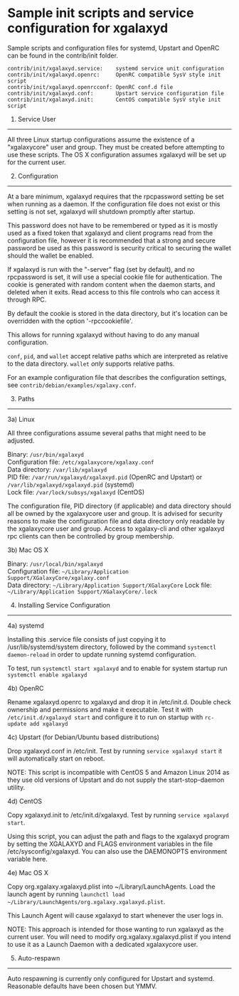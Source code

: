 Sample init scripts and service configuration for xgalaxyd
==========================================================

Sample scripts and configuration files for systemd, Upstart and OpenRC
can be found in the contrib/init folder.

    contrib/init/xgalaxyd.service:    systemd service unit configuration
    contrib/init/xgalaxyd.openrc:     OpenRC compatible SysV style init script
    contrib/init/xgalaxyd.openrcconf: OpenRC conf.d file
    contrib/init/xgalaxyd.conf:       Upstart service configuration file
    contrib/init/xgalaxyd.init:       CentOS compatible SysV style init script

1. Service User
---------------------------------

All three Linux startup configurations assume the existence of a "xgalaxycore" user
and group.  They must be created before attempting to use these scripts.
The OS X configuration assumes xgalaxyd will be set up for the current user.

2. Configuration
---------------------------------

At a bare minimum, xgalaxyd requires that the rpcpassword setting be set
when running as a daemon.  If the configuration file does not exist or this
setting is not set, xgalaxyd will shutdown promptly after startup.

This password does not have to be remembered or typed as it is mostly used
as a fixed token that xgalaxyd and client programs read from the configuration
file, however it is recommended that a strong and secure password be used
as this password is security critical to securing the wallet should the
wallet be enabled.

If xgalaxyd is run with the "-server" flag (set by default), and no rpcpassword is set,
it will use a special cookie file for authentication. The cookie is generated with random
content when the daemon starts, and deleted when it exits. Read access to this file
controls who can access it through RPC.

By default the cookie is stored in the data directory, but it's location can be overridden
with the option '-rpccookiefile'.

This allows for running xgalaxyd without having to do any manual configuration.

`conf`, `pid`, and `wallet` accept relative paths which are interpreted as
relative to the data directory. `wallet` *only* supports relative paths.

For an example configuration file that describes the configuration settings,
see `contrib/debian/examples/xgalaxy.conf`.

3. Paths
---------------------------------

3a) Linux

All three configurations assume several paths that might need to be adjusted.

Binary:              `/usr/bin/xgalaxyd`  
Configuration file:  `/etc/xgalaxycore/xgalaxy.conf`  
Data directory:      `/var/lib/xgalaxyd`  
PID file:            `/var/run/xgalaxyd/xgalaxyd.pid` (OpenRC and Upstart) or `/var/lib/xgalaxyd/xgalaxyd.pid` (systemd)  
Lock file:           `/var/lock/subsys/xgalaxyd` (CentOS)  

The configuration file, PID directory (if applicable) and data directory
should all be owned by the xgalaxycore user and group.  It is advised for security
reasons to make the configuration file and data directory only readable by the
xgalaxycore user and group.  Access to xgalaxy-cli and other xgalaxyd rpc clients
can then be controlled by group membership.

3b) Mac OS X

Binary:              `/usr/local/bin/xgalaxyd`  
Configuration file:  `~/Library/Application Support/XGalaxyCore/xgalaxy.conf`  
Data directory:      `~/Library/Application Support/XGalaxyCore`
Lock file:           `~/Library/Application Support/XGalaxyCore/.lock`

4. Installing Service Configuration
-----------------------------------

4a) systemd

Installing this .service file consists of just copying it to
/usr/lib/systemd/system directory, followed by the command
`systemctl daemon-reload` in order to update running systemd configuration.

To test, run `systemctl start xgalaxyd` and to enable for system startup run
`systemctl enable xgalaxyd`

4b) OpenRC

Rename xgalaxyd.openrc to xgalaxyd and drop it in /etc/init.d.  Double
check ownership and permissions and make it executable.  Test it with
`/etc/init.d/xgalaxyd start` and configure it to run on startup with
`rc-update add xgalaxyd`

4c) Upstart (for Debian/Ubuntu based distributions)

Drop xgalaxyd.conf in /etc/init.  Test by running `service xgalaxyd start`
it will automatically start on reboot.

NOTE: This script is incompatible with CentOS 5 and Amazon Linux 2014 as they
use old versions of Upstart and do not supply the start-stop-daemon utility.

4d) CentOS

Copy xgalaxyd.init to /etc/init.d/xgalaxyd. Test by running `service xgalaxyd start`.

Using this script, you can adjust the path and flags to the xgalaxyd program by
setting the XGALAXYD and FLAGS environment variables in the file
/etc/sysconfig/xgalaxyd. You can also use the DAEMONOPTS environment variable here.

4e) Mac OS X

Copy org.xgalaxy.xgalaxyd.plist into ~/Library/LaunchAgents. Load the launch agent by
running `launchctl load ~/Library/LaunchAgents/org.xgalaxy.xgalaxyd.plist`.

This Launch Agent will cause xgalaxyd to start whenever the user logs in.

NOTE: This approach is intended for those wanting to run xgalaxyd as the current user.
You will need to modify org.xgalaxy.xgalaxyd.plist if you intend to use it as a
Launch Daemon with a dedicated xgalaxycore user.

5. Auto-respawn
-----------------------------------

Auto respawning is currently only configured for Upstart and systemd.
Reasonable defaults have been chosen but YMMV.
